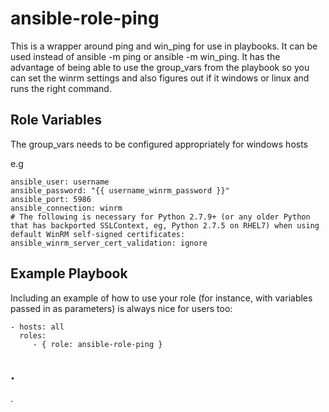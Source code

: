 ansible-role-ping
=========

This is a wrapper around ping and win_ping for use in playbooks. It can be used instead of ansible -m ping or ansible -m win_ping. It has the advantage of being able to use the group_vars from the playbook so you can set the winrm settings and also figures out if it windows or linux and runs the right command.


Role Variables
--------------

The group_vars needs to be configured appropriately for windows hosts

e.g

	ansible_user: username
	ansible_password: "{{ username_winrm_password }}"
	ansible_port: 5986
	ansible_connection: winrm
	# The following is necessary for Python 2.7.9+ (or any older Python that has backported SSLContext, eg, Python 2.7.5 on RHEL7) when using default WinRM self-signed certificates:
	ansible_winrm_server_cert_validation: ignore


Example Playbook
----------------

Including an example of how to use your role (for instance, with variables passed in as parameters) is always nice for users too:

    - hosts: all
      roles:
         - { role: ansible-role-ping }


.
------------------
.
